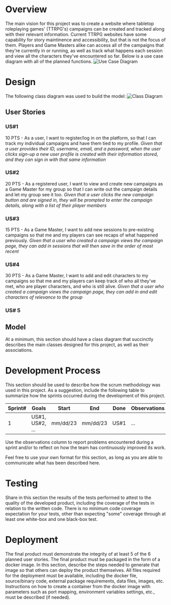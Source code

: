 # Overview

The main vision for this project was to create a website where tabletop roleplaying games' (TTRPG's) campaigns can be created and tracked along with their relevant information. Current TTRPG websites have some capability for story maintinence and accessibility, but that is not the focus of them. Players and Game Masters alike can access all of the campaigns that they're currently in or running, as well as track what happens each session and view all the characters they've encountered so far. Below is a use case diagram with all of the planned functions. 
![Use Case Diagram](https://cdn.discordapp.com/attachments/1154504238156746863/1181769384843284662/Use_case_diagram_2.png?ex=65824381&is=656fce81&hm=e25d1525a007b5f3985ac4598ce4006d42e78b0203bd0f49a5e1d236d962212d&)

# Design

The following class diagram was used to build the model:  ![Class Diagram](https://cdn.discordapp.com/attachments/1154504238156746863/1181769384243515454/CS1_Final_class_UML_9.png?ex=65824381&is=656fce81&hm=01a6c5f250edce599a7366d8dfc5b2dd9769075cc7fac0cce5b70e85c7edc3fa&)
## User Stories

### US#1
10 PTS - As a user, I want to register/log in on the platform, so that I can track my individual campaigns and have them tied to my profile. *Given that a user provides their ID, username, email, and a password, when the user clicks sign-up a new user profile is created with their information stored, and they can sign in with that same information*
### US#2 
20 PTS - As a registered user, I want to view and create new campaigns as a Game Master for my group so that I can write out the campaign details and let my group see it too. *Given that a user clicks the new campaign button and are signed in, they will be prompted to enter the campaign details, along with a list of their player members*
### US#3
15 PTS - As a Game Master, I want to add new sessions to pre-existing campaigns so that me and my players can see recaps of what happened previously. *Given that a user who created a campaign views the campaign page, they can add in sessions that will then save in the order of most recent*
### US#4
30 PTS - As a Game Master, I want to add and edit characters to my campaigns so that me and my players can keep track of who all they've met, who are player characters, and who is still alive. *Given that a user who created a campaign views the campaign page, they can add in and edit characters of relevance to the group*
### US# 5

## Model 

At a minimum, this section should have a class diagram that succinctly describes the main classes designed for this project, as well as their associations.

# Development Process 

This section should be used to describe how the scrum methodology was used in this project. As a suggestion, include the following table to summarize how the sprints occurred during the development of this project.

|Sprint#|Goals|Start|End|Done|Observations|
|---|---|---|---|---|---|
|1|US#1, US#2, ...|mm/dd/23|mm/dd/23|US#1|...|

Use the observations column to report problems encountered during a sprint and/or to reflect on how the team has continuously improved its work.

Feel free to use your own format for this section, as long as you are able to communicate what has been described here.

# Testing 

Share in this section the results of the tests performed to attest to the quality of the developed product, including the coverage of the tests in relation to the written code. There is no minimum code coverage expectation for your tests, other than expecting "some" coverage through at least one white-box and one black-box test.

# Deployment 

The final product must demonstrate the integrity of at least 5 of the 6 planned user stories. The final product must be packaged in the form of a docker image. In this section, describe the steps needed to generate that image so that others can deploy the product themselves. All files required for the deployment must be available, including the docker file, source/binary code, external package requirements, data files, images, etc. Instructions on how to create a container from the docker image with parameters such as port mapping, environment variables settings, etc., must be described (if needed). 
